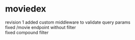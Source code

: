# moviedex
revision 1
added custom middleware to validate query params\
fixed /movie endpoint without filter\
fixed compound filter
